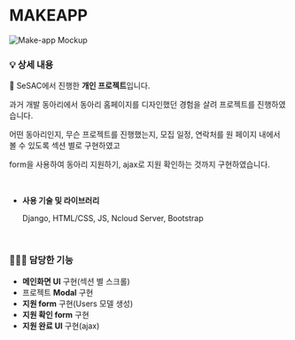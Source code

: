 # MAKEAPP
![Make-app Mockup](https://user-images.githubusercontent.com/91243651/146887297-ea042196-b1c3-471b-9df5-2770bc515d0c.png)

### 💡 상세 내용

📱 SeSAC에서 진행한 **개인 프로젝트**입니다. 

과거 개발 동아리에서 동아리 홈페이지를 디자인했던 경험을 살려 프로젝트를 진행하였습니다.

어떤 동아리인지, 무슨 프로젝트를 진행했는지, 모집 일정, 연락처를 원 페이지 내에서 볼 수 있도록 섹션 별로 구현하였고

form을 사용하여 동아리 지원하기, ajax로 지원 확인하는 것까지 구현하였습니다.

&nbsp;
- **사용 기술 및 라이브러리**
    
    Django, HTML/CSS, JS, Ncloud Server, Bootstrap
    
&nbsp;
### 👩🏻‍💻 담당한 기능

- **메인화면 UI** 구현(섹션 별 스크롤)
- 프로젝트 **Modal** 구현
- **지원 form** 구현(Users 모델 생성)
- **지원 확인 form** 구현
- **지원 완료 UI** 구현(ajax)
